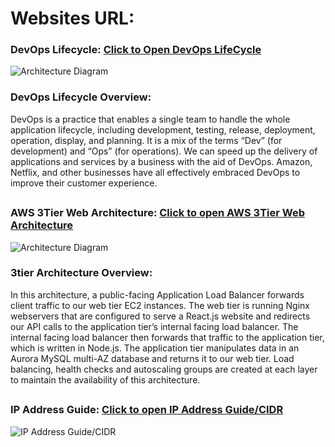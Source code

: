 # Websites URL:

### DevOps Lifecycle: [Click to Open DevOps LifeCycle](https://www.geeksforgeeks.org/devops-lifecycle/) 
![Architecture Diagram](https://media.geeksforgeeks.org/wp-content/uploads/20230412162703/DevOps-lifecycle.webp)
### DevOps Lifecycle Overview:
DevOps is a practice that enables a single team to handle the whole application lifecycle, including development, testing, release, deployment, operation, display, and planning. It is a mix of the terms “Dev” (for development) and “Ops” (for operations). We can speed up the delivery of applications and services by a business with the aid of DevOps. Amazon, Netflix, and other businesses have all effectively embraced DevOps to improve their customer experience.
##

### AWS 3Tier Web Architecture: [Click to open AWS 3Tier Web Architecture](https://catalog.us-east-1.prod.workshops.aws/workshops/85cd2bb2-7f79-4e96-bdee-8078e469752a/en-US)
![Architecture Diagram](https://static.us-east-1.prod.workshops.aws/public/deeaf148-5f5f-4eac-ae36-a029faa8e4ba/static/introduction/3TierArch.png)

### 3tier Architecture Overview:
In this architecture, a public-facing Application Load Balancer forwards client traffic to our web tier EC2 instances. The web tier is running Nginx webservers that are configured to serve a React.js website and redirects our API calls to the application tier’s internal facing load balancer. The internal facing load balancer then forwards that traffic to the application tier, which is written in Node.js. The application tier manipulates data in an Aurora MySQL multi-AZ database and returns it to our web tier. Load balancing, health checks and autoscaling groups are created at each layer to maintain the availability of this architecture.
##

### IP Address Guide: [Click to open IP Address Guide/CIDR](https://www.ipaddressguide.com/cidr)
![IP Address Guide/CIDR](https://www.blackdown.org/wp-content/uploads/2024/03/Complete-Guide-to-IP-Addresses.jpg)
##